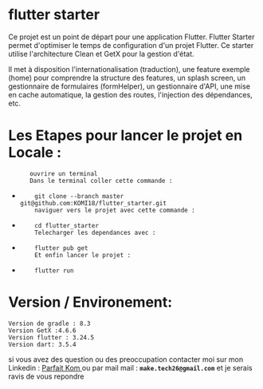 # flutter starter

Ce projet est un point de départ pour une application Flutter.
Flutter Starter permet d'optimiser le temps de configuration d'un projet Flutter.
Ce starter utilise l'architecture Clean et GetX pour la gestion d'état.

Il met à disposition l'internationalisation (traduction), 
une feature exemple (home) pour comprendre la structure des features, 
un splash screen, un gestionnaire de formulaires (formHelper),
un gestionnaire d'API, une mise en cache automatique,
la gestion des routes, l'injection des dépendances, etc.

#  Les Etapes pour lancer le projet en Locale :
          ouvrire un terminal  
          Dans le terminal coller cette commande :
*         git clone --branch master git@github.com:KOMI18/flutter_starter.git
          naviguer vers le projet avec cette commande :
*         cd flutter_starter
          Telecharger les dependances avec :
*         flutter pub get
          Et enfin lancer le projet :
*         flutter run 

# **Version / Environement:**
    Version de gradle : 8.3
    Version GetX :4.6.6
    Version flutter : 3.24.5
    Version dart: 3.5.4
si vous avez des question ou des preoccupation contacter moi sur mon Linkedin : [Parfait Kom ](https://www.linkedin.com/in/parfait-kom-a25925268/)
ou par mail mail : **`make.tech26@gmail.com`** et je serais ravis de vous repondre 
